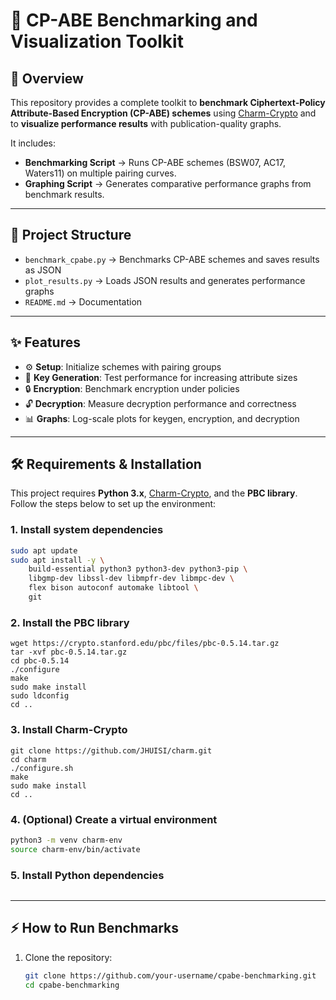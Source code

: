 # **🚀 CP-ABE Benchmarking and Visualization Toolkit**

## **🔑 Overview**
This repository provides a complete toolkit to **benchmark Ciphertext-Policy Attribute-Based Encryption (CP-ABE) schemes** using [Charm-Crypto](https://github.com/JHUISI/charm) and to **visualize performance results** with publication-quality graphs.  

It includes:
- **Benchmarking Script** → Runs CP-ABE schemes (BSW07, AC17, Waters11) on multiple pairing curves.  
- **Graphing Script** → Generates comparative performance graphs from benchmark results.  

---

## **📂 Project Structure**
- `benchmark_cpabe.py` → Benchmarks CP-ABE schemes and saves results as JSON  
- `plot_results.py` → Loads JSON results and generates performance graphs  
- `README.md` → Documentation  

---

## **✨ Features**
- ⚙️ **Setup**: Initialize schemes with pairing groups  
- 🔑 **Key Generation**: Test performance for increasing attribute sizes  
- 🔒 **Encryption**: Benchmark encryption under policies  
- 🔓 **Decryption**: Measure decryption performance and correctness  
- 📊 **Graphs**: Log-scale plots for keygen, encryption, and decryption  

---
## **🛠 Requirements & Installation**

This project requires **Python 3.x**, [Charm-Crypto](https://github.com/JHUISI/charm), and the **PBC library**.  
Follow the steps below to set up the environment:

### 1. Install system dependencies
```bash
sudo apt update
sudo apt install -y \
    build-essential python3 python3-dev python3-pip \
    libgmp-dev libssl-dev libmpfr-dev libmpc-dev \
    flex bison autoconf automake libtool \
    git
```
### 2. Install the PBC library
```
wget https://crypto.stanford.edu/pbc/files/pbc-0.5.14.tar.gz
tar -xvf pbc-0.5.14.tar.gz
cd pbc-0.5.14
./configure
make
sudo make install
sudo ldconfig
cd ..
```
### 3. Install Charm-Crypto
```
git clone https://github.com/JHUISI/charm.git
cd charm
./configure.sh
make
sudo make install
cd ..
```
### 4. (Optional) Create a virtual environment
```bash
python3 -m venv charm-env
source charm-env/bin/activate
```
### 5. Install Python dependencies
``` pip install pycryptodome numpy matplotlib
```
---

## **⚡ How to Run Benchmarks**
1. Clone the repository:
   ```bash
   git clone https://github.com/your-username/cpabe-benchmarking.git
   cd cpabe-benchmarking
